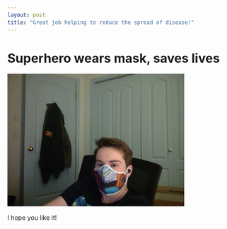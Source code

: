 ```yaml
---
layout: post
title: "Great job helping to reduce the spread of disease!"
---
```


# Superhero wears mask, saves lives

![person wearing mask](docs/assets/17012021_021914.jpg "Test")

I hope you like it!
